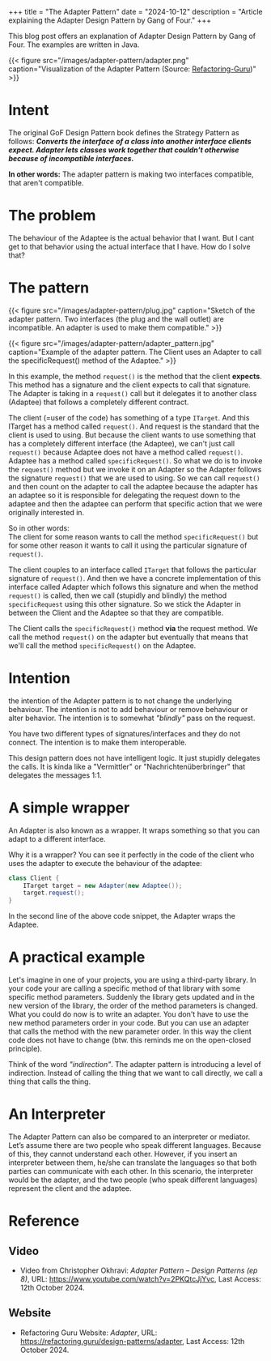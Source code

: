 +++
title = "The Adapter Pattern"
date = "2024-10-12"
description = "Article explaining the Adapter Design Pattern by Gang of Four."
+++

This blog post offers an explanation of Adapter Design Pattern by Gang of Four. The examples are written in Java.

{{< figure src="/images/adapter-pattern/adapter.png" caption="Visualization of the Adapter Pattern (Source: [Refactoring-Guru](https://refactoring.guru/design-patterns/adapter))" >}}

# Intent
The original GoF Design Pattern book defines the Strategy Pattern as follows: **_Converts the interface of a class into another interface clients expect. Adapter lets classes work together that couldn't otherwise because of incompatible interfaces._**

**In other words:** The adapter pattern is making two interfaces compatible, that aren't compatible.
 

# The problem

The behaviour of the Adaptee is the actual behavior that I want. But I cant get to that behavior using the actual interface that I have. How do I solve that?


# The pattern

{{< figure src="/images/adapter-pattern/plug.jpg" caption="Sketch of the adapter pattern. Two interfaces (the plug and the wall outlet) are incompatible. An adapter is used to make them compatible." >}}

{{< figure src="/images/adapter-pattern/adapter_pattern.jpg" caption="Example of the adapter pattern. The Client uses an Adapter to call the specificRequest() method of the Adaptee." >}}

In this example, the method `request()` is the method that the client **expects**. This method has a signature and the client expects to call that signature. The Adapter is taking in a `request()` call but it delegates it to another class (Adaptee) that follows a completely different contract.


The client (=user of the code) has something of a type `ITarget`. And this ITarget has a method called `request()`. And request is the standard that the client is used to using. But because the client wants to use something that has a completely different interface (the Adaptee), we can't just call `request()` because Adaptee does not have a method called `request()`. Adaptee has a method called `specificRequest()`. So what we do is to invoke the `request()` method but we invoke it on an Adapter so the Adapter follows the signature `request()` that we are used to using. So we can call `request()` and then count on the adapter to call the adaptee because the adapter has an adaptee so it is responsible for delegating the request down to the adaptee and then the adaptee can perform that specific action that we were originally interested in.

So in other words:  
The client for some reason wants to call the method `specificRequest()` but for some other reason it wants to call it using the particular signature of `request()`.

The client couples to an interface called `ITarget` that follows the particular signature of `request()`. And then we have a concrete implementation of this interface called Adapter which follows this signature and when the method `request()` is called, then we call (stupidly and blindly) the method `specificRequest` using this other signature. So we stick the Adapter in between the Client and the Adaptee so that they are compatible.

The Client calls the `specificRequest()` method **via** the request method. We call the method `request()` on the adapter but eventually that means that we'll call the method `specificRequest()` on the Adaptee.

# Intention

the intention of the Adapter pattern is to not change the underlying behaviour. The intention is not to add behaviour or remove behaviour or alter behavior. The intention is to somewhat _"blindly"_ pass on the request.  

You have two different types of signatures/interfaces and they do not connect. The intention is to make them interoperable.

This design pattern does not have intelligent logic. It just stupidly delegates the calls. It is kinda like a "Vermittler" or "Nachrichtenüberbringer" that delegates the messages 1:1.

# A simple wrapper
An Adapter is also known as a wrapper.
It wraps something so that you can adapt to a different interface.

Why it is a wrapper? You can see it perfectly in the code of the client who uses the adapter to execute the behaviour of the adaptee:
```java
class Client {
    ITarget target = new Adapter(new Adaptee());
    target.request();
}
```
In the second line of the above code snippet, the Adapter wraps the Adaptee.


# A practical example

Let's imagine in one of your projects, you are using a third-party library. In your code your are calling a specific method of that library with some specific method parameters. Suddenly the library gets updated and in the new version of the library, the order of the method parameters is changed. What you could do now is to write an adapter. You don't have to use the new method parameters order in your code. But you can use an adapter that calls the method with the new parameter order. In this way the client code does not have to change (btw. this reminds me on the open-closed principle).

Think of the word _"indirection"_. The adapter pattern is introducing a level of indirection. Instead of calling the thing that we want to call directly, we call a thing that calls the thing.

# An Interpreter
The Adapter Pattern can also be compared to an interpreter or mediator. Let’s assume there are two people who speak different languages. Because of this, they cannot understand each other. However, if you insert an interpreter between them, he/she can translate the languages so that both parties can communicate with each other. In this scenario, the interpreter would be the adapter, and the two people (who speak different languages) represent the client and the adaptee.

# Reference

## Video
- Video from Christopher Okhravi: _Adapter Pattern – Design Patterns (ep 8)_, URL: https://www.youtube.com/watch?v=2PKQtcJjYvc, Last Access: 12th October 2024.

## Website
- Refactoring Guru Website: _Adapter_, URL: https://refactoring.guru/design-patterns/adapter, Last Access: 12th October 2024.

